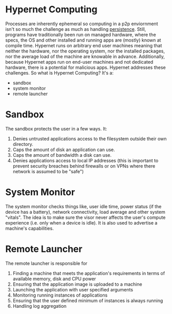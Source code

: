 # Hypernet Computing
Processes are inherently ephemeral so computing in a p2p enviornment isn't so much the challenge as much as handling [persistence](https://github.com/hypernet/mission/blob/master/persistence.md).  Still, programs have traditionally been run on managed hardware, where the specs, the OS and other installed and running apps are (mostly) known at compile time.  Hypernet runs on arbitrary end user machines meaning that neither the hardware, nor the operating system, nor the installed packages, nor the average load of the machine are knowable in advance.  Additionally, because Hypernet apps run on end-user machines and not dedicated hardware, there is a potential for malicious apps.  Hypernet addresses these challenges.  So what is Hypernet Computing?  It's a:

- sandbox
- system monitor
- remote launcher

# Sandbox
The sandbox protects the user in a few ways. It:
1. Denies untrusted applications access to the filesystem outside their own directory.
2. Caps the amount of disk an application can use.
3. Caps the amount of bandwidth a disk can use.
4. Denies applications access to local IP addresses (this is important to prevent security breaches behind firewalls or on VPNs where there network is assumed to be "safe")

# System Monitor
The system monitor checks things like, user idle time, power status (if the device has a battery), network connectivity, load average and other system "vitals".  The idea is to make sure the visor never affects the user's compute experience (i.e. only when a device is idle).  It is also used to advertise a machine's capabilities.

# Remote Launcher
The remote launcher is responsible for

1. Finding a machine that meets the application's requirements in terms of available memory, disk and CPU power
2. Ensuring that the application image is uploaded to a machine
3. Launching the application with user specified arguments
4. Monitoring running instances of applications
5. Ensuring that the user defined minimum of instances is always running
6. Handling log aggregation
